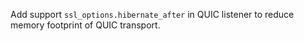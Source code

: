 Add support `ssl_options.hibernate_after` in QUIC listener to reduce memory footprint of QUIC transport.



